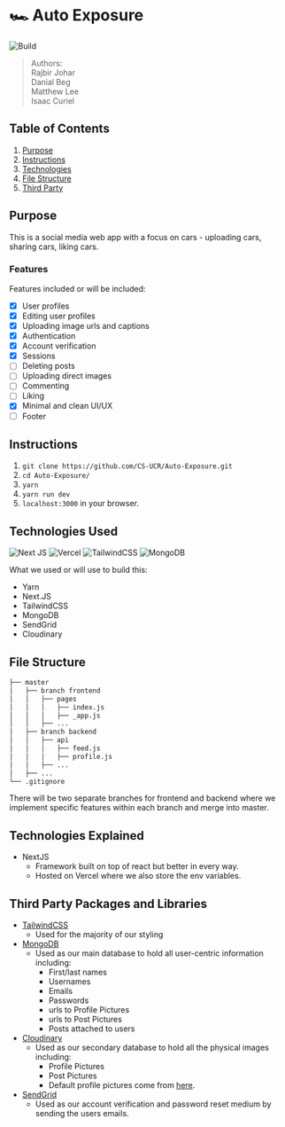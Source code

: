 # 🏎 Auto Exposure

<img alt="Build" src="https://img.shields.io/badge/Build-Passing-green?&style=for-the-badge&" />

> Authors:  
> Rajbir Johar  
> Danial Beg  
> Matthew Lee  
> Isaac Curiel

## Table of Contents

1. [Purpose](#purpose)
2. [Instructions](#instructions)
3. [Technologies](#technologies-used)
4. [File Structure](#file-structure)
5. [Third Party](#third-party-packages-and-libraries)

## Purpose

This is a social media web app with a focus on cars - uploading cars, sharing cars, liking cars.

### Features

Features included or will be included:

- [x] User profiles
- [x] Editing user profiles
- [x] Uploading image urls and captions
- [x] Authentication
- [x] Account verification
- [x] Sessions
- [ ] Deleting posts
- [ ] Uploading direct images
- [ ] Commenting
- [ ] Liking
- [x] Minimal and clean UI/UX
- [ ] Footer

## Instructions

1. `git clone https://github.com/CS-UCR/Auto-Exposure.git`
2. `cd Auto-Exposure/`
3. `yarn`
4. `yarn run dev`
5. `localhost:3000` in your browser.

## Technologies Used

<img alt="Next JS" src="https://img.shields.io/badge/nextjs-%23000000.svg?style=for-the-badge&logo=next.js&logoColor=white"/> <img alt="Vercel" src="https://img.shields.io/badge/vercel-%23000000.svg?style=for-the-badge&logo=vercel&logoColor=white"/> <img alt="TailwindCSS" src="https://img.shields.io/badge/tailwindcss-%2338B2AC.svg?style=for-the-badge&logo=tailwind-css&logoColor=white"/> <img alt="MongoDB" src ="https://img.shields.io/badge/MongoDB-%234ea94b.svg?style=for-the-badge&logo=mongodb&logoColor=white"/>

What we used or will use to build this:

- Yarn
- Next.JS
- TailwindCSS
- MongoDB
- SendGrid
- Cloudinary

## File Structure

```bash
├── master
│   ├── branch frontend
│   │   ├── pages
│   │   │   ├── index.js
│   │   │   ├── _app.js
│   │   ├── ...
│   ├── branch backend
│   │   ├── api
│   │   │   ├── feed.js
│   │   │   ├── profile.js
│   │   ├── ...
│   ├── ...
└── .gitignore
```

There will be two separate branches for frontend and backend where we implement specific features within each branch and merge into master.

## Technologies Explained

- NextJS
  - Framework built on top of react but better in every way.
  - Hosted on Vercel where we also store the env variables.

## Third Party Packages and Libraries

- [TailwindCSS](https://tailwindcss.com)
  - Used for the majority of our styling
- [MongoDB](https://www.mongodb.com)
  - Used as our main database to hold all user-centric information including:
    - First/last names
    - Usernames
    - Emails
    - Passwords
    - urls to Profile Pictures
    - urls to Post Pictures
    - Posts attached to users
- [Cloudinary](https://cloudinary.com)
  - Used as our secondary database to hold all the physical images including:
    - Profile Pictures
    - Post Pictures
    - Default profile pictures come from [here](https://avatar.tobi.sh).
- [SendGrid](https://sendgrid.com)
  - Used as our account verification and password reset medium by sending the users emails.
